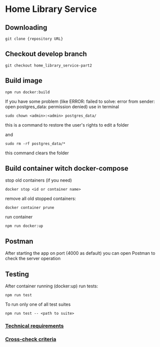# Home Library Service


## Downloading
```
git clone {repository URL}
```

## Checkout develop branch
```
git checkout home_library_service-part2
```
## Build image

```
npm run docker:build
```
If you have some problem (like ERROR: failed to solve: error from sender: open postgres_data: permission denied)
use in terminal
```
sudo chown <admin>:<admin> postgres_data/
```
this is a command to restore the user's rights to edit a folder

and

```
sudo rm -rf postgres_data/*
```
this command clears the folder

## Build container witch docker-compose
stop old containers (if you need)
```
docker stop <id or container name>
```
remove all old stopped containers: 
```
docker container prune
```
run container
```
npm run docker:up
```

## Postman

After starting the app on port (4000 as default) you can open
Postman to check the server operation

## Testing

After container running (docker:up) run tests:

```
npm run test
```

To run only one of all test suites

```
npm run test -- <path to suite>
```
### [Technical requirements](https://github.com/AlreadyBored/nodejs-assignments/blob/main/assignments/containerization-database-orm/assignment.md)
### [Cross-check criteria](https://github.com/AlreadyBored/nodejs-assignments/blob/main/assignments/containerization-database-orm/score.md)
